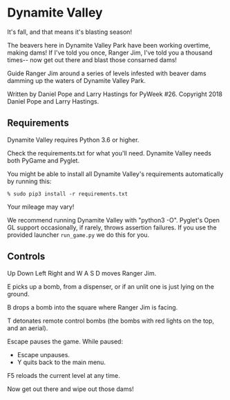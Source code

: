 Dynamite Valley
===============

It's fall, and that means it's blasting season!

The beavers here in Dynamite Valley Park have been
working overtime, making dams!  If I've told you
once, Ranger Jim, I've told you a thousand times--
now get out there and blast those consarned dams!

Guide Ranger Jim around a series of levels infested
with beaver dams damming up the waters of Dynamite
Valley Park.

Written by Daniel Pope and Larry Hastings
for PyWeek #26.
Copyright 2018 Daniel Pope and Larry Hastings.

Requirements
------------

Dynamite Valley requires Python 3.6 or higher.

Check the requirements.txt for what you'll need.
Dynamite Valley needs both PyGame and Pyglet.

You might be able to install all Dynamite Valley's
requirements automatically by running this:

    % sudo pip3 install -r requirements.txt

Your mileage may vary!

We recommend running Dynamite Valley with
"python3 -O".  Pyglet's Open GL support occasionally,
if rarely, throws assertion failures.  If you use
the provided launcher `run_game.py` we do this for you.


Controls
--------

Up Down Left Right and W A S D moves Ranger Jim.

E picks up a bomb, from a dispenser, or if an
unlit one is just lying on the ground.

B drops a bomb into the square where Ranger Jim
is facing.

T detonates remote control bombs (the bombs with
red lights on the top, and an aerial).

Escape pauses the game.  While paused:
* Escape unpauses.
* Y quits back to the main menu.

F5 reloads the current level at any time.

Now get out there and wipe out those dams!
